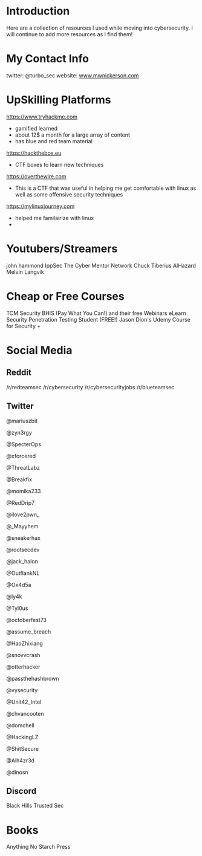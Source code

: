 # Introduction
Here are a collection of resources I used while moving into cybersecurity.
I will continue to add more resources as I find them!


# My Contact Info
twitter: @turbo_sec
website: www.mwnickerson.com


# UpSkilling Platforms
https://www.tryhackme.com 
- gamified learned
- about 12$ a month for a large array of content
- has blue and red team material

https://hackthebox.eu
- CTF boxes to learn new techniques

https://overthewire.com
- This is a CTF that was useful in helping me get comfortable with linux as well as some offensive security techniques

https://mylinuxjourney.com 
- helped me familairize with linux 
- 

# Youtubers/Streamers
john hammond
IppSec
The Cyber Mentor
Network Chuck
Tiberius
AlHazard
Melvin Langvik


# Cheap or Free Courses
TCM Security 
BHIS (Pay What You Can!) and their free Webinars
eLearn Security Penetration Testing Student (FREE!)
Jason Dion's Udemy Course for Security +



# Social Media
## Reddit
/r/redteamsec
/r/cybersecurity
/r/cybersecurityjobs
/r/blueteamsec


## Twitter
@mariuszbit

@zyn3rgy

@SpecterOps

@xforcered

@ThreatLabz

@Breakfix

@momika233

@RedDrip7

@ilove2pwn_

@_Mayyhem

@sneakerhax

@rootsecdev

@jack_halon

@OutflankNL

@Ox4d5a

@ly4k

@Tyl0us

@octoberfest73

@assume_breach

@HaoZhixiang

@snovvcrash

@otterhacker

@passthehashbrown

@vysecurity

@Unit42_Intel

@chvancooten

@domchell

@HackingLZ

@ShitSecure

@Alh4zr3d

@dinosn

## Discord 
Black Hills 
Trusted Sec

# Books 
Anything No Starch Press





